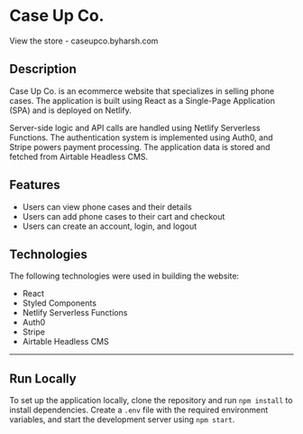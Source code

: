 # Case Up Co.

View the store - caseupco.byharsh.com

## Description
Case Up Co. is an ecommerce website that specializes in selling phone cases. The application is built using React as a Single-Page Application (SPA) and is deployed on Netlify. <br/>

Server-side logic and API calls are handled using Netlify Serverless Functions. The authentication system is implemented using Auth0, and Stripe powers payment processing. The application data is stored and fetched from Airtable Headless CMS. <br />

## Features
- Users can view phone cases and their details
- Users can add phone cases to their cart and checkout
- Users can create an account, login, and logout

## Technologies
The following technologies were used in building the website:

- React
- Styled Components
- Netlify Serverless Functions
- Auth0
- Stripe
- Airtable Headless CMS

<hr/>

## Run Locally
To set up the application locally, clone the repository and run `npm install` to install dependencies. Create a `.env` file with the required environment variables, and start the development server using `npm start`.



